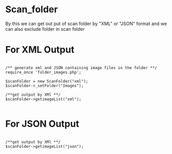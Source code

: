 Scan_folder
===========

By this we can get out put of scan folder by "XML" or "JSON" format and we can also exclude  folder in scan folder 

For XML Output
====================

<pre><code>
/** generate xml and JSON containing image files in the folder **/
require_once 'folder_images.php';

$scanFolder = new ScanFolder("xml");
$scanFolder->_setFolder("Images");

/**get output by XMl **/
$scanFolder->getimageList("xml");

</pre></code>

For JSON Output
====================

<pre><code>
/**get output by XMl **/
$scanFolder->getimageList("json");

</pre></code>
